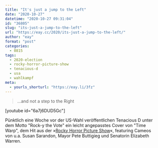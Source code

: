 ```yaml
---
title: "It's just a jump to the Left"
date: "2020-10-27"
datetime: "2020-10-27 09:31:04"
id: "36805"
slug: "its-just-a-jump-to-the-left"
url: "https://eay.cc/2020/its-just-a-jump-to-the-left/"
author: "eay"
format: "post"
categories:
  - 0815
tags:
  - 2020-election
  - rocky-horror-picture-show
  - tenacious-d
  - usa
  - wahlkampf
meta:
  - yourls_shorturl: "https://eay.li/3fz"
---
```


> ...and not a step to the Right

\[youtube id="6a7j6DUD5Gc"\]

Pünktlich eine Woche vor der US-Wahl veröffentlichen Tenacious D unter dem Motto "Rock-y the Vote" ein leicht angepasstes Cover von "Time Warp", dem Hit aus der »[Rocky Horror Picture Show](https://de.wikipedia.org/wiki/The_Rocky_Horror_Picture_Show)«, featuring Cameos von u.a. Susan Sarandon, Mayor Pete Buttigieg und Senatorin Elizabeth Warren.
